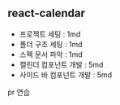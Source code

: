 ## react-calendar

-   프로젝트 세팅 : 1md
-   폴더 구조 세팅 : 1md
-   스펙 문서 파악 : 1md
-   캘린더 컴포넌트 개발 : 5md
-   사이드 바 컴포넌트 개발 : 5md

pr 연습

